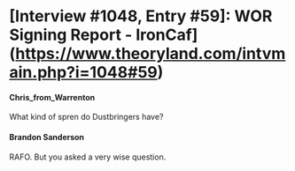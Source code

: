 # [Interview #1048, Entry #59]: WOR Signing Report - IronCaf](https://www.theoryland.com/intvmain.php?i=1048#59)

#### Chris\_from\_Warrenton

What kind of spren do Dustbringers have?

#### Brandon Sanderson

RAFO. But you asked a very wise question.

